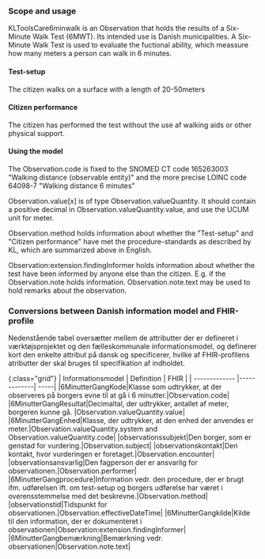 ### Scope and usage
KLToolsCare6minwalk is an Observation that holds the results of a Six-Minute Walk Test (6MWT). Its intended use is Danish municipalities. A Six-Minute Walk Test is used to evaluate the fuctional ability, which meassure how many meters a person can walk in 6 minutes.

#### Test-setup
The citizen walks on a surface with a length of 20-50meters 

#### Citizen performance
The citizen has performed the test without the use af walking aids or other physical support.

#### Using the model
The Observation.code is fixed to the SNOMED CT code 165263003 "Walking distance (observable entity)"
and the more precise LOINC code 64098-7 "Walking distance 6 minutes"

Observation.value[x] is of type Observation.valueQuantity. It should contain a positive decimal in Observation.valueQuantity.value, and use the UCUM unit for meter.

Observation.method holds information about whether the "Test-setup" and "Citizen performance" have met the procedure-standards as described by KL, which are summarized above in English.

Observation:extension.findingInformer holds information about whether the test have been informed by anyone else than the citizen. E.g. if the Observation.note holds information. Observation.note.text may be used to hold remarks about the observation.

### Conversions between Danish information model and FHIR-profile
Nedenstående tabel oversætter mellem de attributter der er defineret i værktøjsprojektet og den fælleskommunale informationsmodel, og definerer kort den enkelte attribut på dansk og specificerer, hvilke af FHIR-profilens atributter der skal bruges til specifikation af indholdet.

{:class="grid"}
|   Informationsmodel      | Definition        | FHIR  |
| ------------- |-------------| -----|
|6MinutterGangKode|Klasse som udtrykker, at der observeres på borgers evne til at gå i 6 minutter.|Observation.code|
|6MinutterGangResultat|Decimaltal, der udtrykker, antallet af meter, borgeren kunne gå. |Observation.valueQuantity.value|
|6MinutterGangEnhed|Klasse, der udtrykker, at den enhed der anvendes er meter.|Observation.valueQuantity.system and Observation.valueQuantity.code|
|observationssubjekt|Den borger, som er genstad for vurdering.|Observation.subject|
|observationskontakt|Den kontakt, hvor vurderingen er foretaget.|Observation.encounter|
|observationsansvarlig|Den fagperson der er ansvarlig for observationen.|Observation.performer|
|6MinutterGangprocedure|Information vedr. den procedure, der er brugt ifm. udførelsen ift. om test-setup og borgers udførelse har været i overensstemmelse med det beskrevne.|Observation.method|
|observationstid|Tidspunkt for observationen.|Observation.effectiveDateTime|
|6MinutterGangkilde|Kilde til den information, der er dokumenteret i observationen|Observation:extension.findingInformer|
|6MinutterGangbemærkning|Bemærkning vedr. observationen|Observation.note.text|